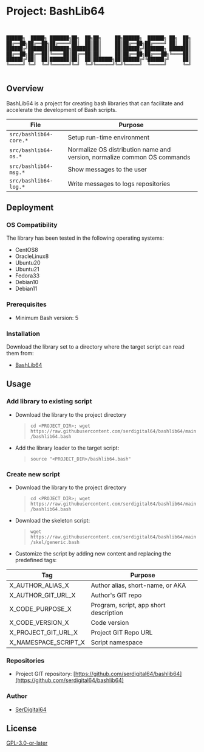 # Project: BashLib64

```shell


██████╗  █████╗ ███████╗██╗  ██╗██╗     ██╗██████╗  ██████╗ ██╗  ██╗
██╔══██╗██╔══██╗██╔════╝██║  ██║██║     ██║██╔══██╗██╔════╝ ██║  ██║
██████╔╝███████║███████╗███████║██║     ██║██████╔╝███████╗ ███████║
██╔══██╗██╔══██║╚════██║██╔══██║██║     ██║██╔══██╗██╔═══██╗╚════██║
██████╔╝██║  ██║███████║██║  ██║███████╗██║██████╔╝╚██████╔╝     ██║
╚═════╝ ╚═╝  ╚═╝╚══════╝╚═╝  ╚═╝╚══════╝╚═╝╚═════╝  ╚═════╝      ╚═╝


```

## Overview

BashLib64 is a project for creating bash libraries that can facilitate and accelerate the development of Bash scripts.

| File                   | Purpose                                                                  |
| ---------------------- | ------------------------------------------------------------------------ |
| `src/bashlib64-core.*` | Setup run-time environment                                               |
| `src/bashlib64-os.*`   | Normalize OS distribution name and version, normalize common OS commands |
| `src/bashlib64-msg.*`  | Show messages to the user                                                |
| `src/bashlib64-log.*`  | Write messages to logs repositories                                      |

## Deployment

### OS Compatibility

The library has been tested in the following operating systems:

- CentOS8
- OracleLinux8
- Ubuntu20
- Ubuntu21
- Fedora33
- Debian10
- Debian11

### Prerequisites

- Minimum Bash version: 5

### Installation

Download the library set to a directory where the target script can read them from:

- [BashLib64](https://raw.githubusercontent.com/serdigital64/bashlib64/main/bashlib64.bash)

## Usage

### Add library to existing script

- Download the library to the project directory
  > `cd <PROJECT_DIR>; wget https://raw.githubusercontent.com/serdigital64/bashlib64/main/bashlib64.bash`
- Add the library loader to the target script:
  > `source "<PROJECT_DIR>/bashlib64.bash"`

### Create new script

- Download the library to the project directory
  > `cd <PROJECT_DIR>; wget https://raw.githubusercontent.com/serdigital64/bashlib64/main/bashlib64.bash`
- Download the skeleton script:
  > `wget https://raw.githubusercontent.com/serdigital64/bashlib64/main/skel/generic.bash`
- Customize the script by adding new content and replacing the predefined tags:

| Tag                  | Purpose                                |
| -------------------- | -------------------------------------- |
| X_AUTHOR_ALIAS_X     | Author alias, short-name, or AKA       |
| X_AUTHOR_GIT_URL_X   | Author's GIT repo                      |
| X_CODE_PURPOSE_X     | Program, script, app short description |
| X_CODE_VERSION_X     | Code version                           |
| X_PROJECT_GIT_URL_X  | Project GIT Repo URL                   |
| X_NAMESPACE_SCRIPT_X | Script namespace                       |

### Repositories

- Project GIT repository: [https://github.com/serdigital64/bashlib64](https://github.com/serdigital64/bashlib64)

### Author

- [SerDigital64](https://github.com/serdigital64)

## License

[GPL-3.0-or-later](https://www.gnu.org/licenses/gpl-3.0.txt)
